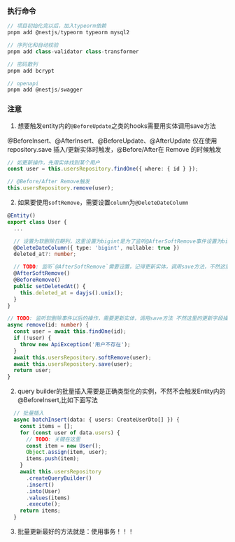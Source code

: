 ### 执行命令

```typescript
// 项目初始化完以后，加入typeorm依赖
pnpm add @nestjs/typeorm typeorm mysql2

// 序列化和自动校验
pnpm add class-validator class-transformer

// 密码散列
pnpm add bcrypt

// openapi
pnpm add @nestjs/swagger
```

### 注意

1. 想要触发entity内的`@BeforeUpdate`之类的hooks需要用实体调用save方法

@BeforeInsert、@AfterInsert、@BeforeUpdate、@AfterUpdate 仅在使用 repository.save 插入/更新实体时触发，@Before/After在 Remove 的时候触发

```typescript
// 如更新操作，先用实体找到某个用户
const user = this.usersRepository.findOne({ where: { id } });

// @Before/After Remove触发
this.usersRepository.remove(user);
```

2. 如果要使用`softRemove`，需要设置`column`为`@DeleteDateColumn`

```typescript
@Entity()
export class User {
  ...

  // 设置为软删除日期列，这里设置为bigint是为了监听@AfterSoftRemove事件设置为biginit的unix时间戳
  @DeleteDateColumn({ type: 'bigint', nullable: true })
  deleted_at?: number;

  // TODO: 监听`@AfterSoftRemove`需要设置，记得更新实体，调用save方法，不然这里的更新字段操作不会生效！！！
  @AfterSoftRemove()
  @BeforeRemove()
  public setDeletedAt() {
    this.deleted_at = dayjs().unix();
  }
}

// TODO: 监听软删除事件以后的操作，需要更新实体，调用save方法 不然这里的更新字段操作不会生效！！！
async remove(id: number) {
  const user = await this.findOne(id);
  if (!user) {
    throw new ApiException('用户不存在');
  }
  await this.usersRepository.softRemove(user);
  await this.usersRepository.save(user);
  return user;
}
```

2. query builder的批量插入需要是正确类型化的实例，不然不会触发Entity内的@BeforeInsert,比如下面写法

```typescript
  // 批量插入
  async batchInsert(data: { users: CreateUserDto[] }) {
    const items = [];
    for (const user of data.users) {
      // TODO: 关键在这里
      const item = new User();
      Object.assign(item, user);
      items.push(item);
    }
    await this.usersRepository
      .createQueryBuilder()
      .insert()
      .into(User)
      .values(items)
      .execute();
    return items;
  }
```

3. 批量更新最好的方法就是：使用事务！！！
